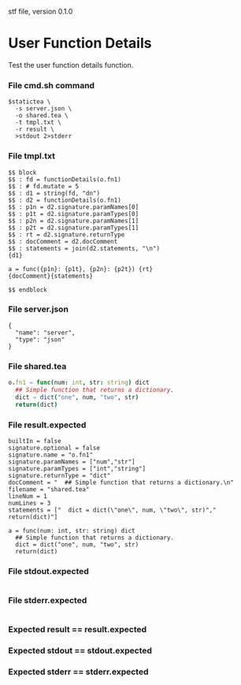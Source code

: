 stf file, version 0.1.0

# User Function Details

Test the user function details function.

### File cmd.sh command

~~~
$statictea \
  -s server.json \
  -o shared.tea \
  -t tmpl.txt \
  -r result \
  >stdout 2>stderr
~~~

### File tmpl.txt

~~~
$$ block
$$ : fd = functionDetails(o.fn1)
$$ : # fd.mutate = 5
$$ : d1 = string(fd, "dn")
$$ : d2 = functionDetails(o.fn1)
$$ : p1n = d2.signature.paramNames[0]
$$ : p1t = d2.signature.paramTypes[0]
$$ : p2n = d2.signature.paramNames[1]
$$ : p2t = d2.signature.paramTypes[1]
$$ : rt = d2.signature.returnType
$$ : docComment = d2.docComment
$$ : statements = join(d2.statements, "\n")
{d1}

a = func({p1n}: {p1t}, {p2n}: {p2t}) {rt}
{docComment}{statements}

$$ endblock
~~~

### File server.json

~~~
{
  "name": "server",
  "type": "json"
}
~~~

### File shared.tea

~~~ nim
o.fn1 = func(num: int, str: string) dict
  ## Simple function that returns a dictionary.
  dict = dict("one", num, "two", str)
  return(dict)

~~~

### File result.expected

~~~
builtIn = false
signature.optional = false
signature.name = "o.fn1"
signature.paramNames = ["num","str"]
signature.paramTypes = ["int","string"]
signature.returnType = "dict"
docComment = "  ## Simple function that returns a dictionary.\n"
filename = "shared.tea"
lineNum = 1
numLines = 3
statements = ["  dict = dict(\"one\", num, \"two\", str)","  return(dict)"]

a = func(num: int, str: string) dict
  ## Simple function that returns a dictionary.
  dict = dict("one", num, "two", str)
  return(dict)

~~~

### File stdout.expected

~~~
~~~

### File stderr.expected

~~~
~~~

### Expected result == result.expected
### Expected stdout == stdout.expected
### Expected stderr == stderr.expected
